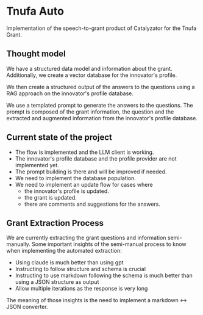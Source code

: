 # Tnufa Auto

Implementation of the speech-to-grant product of Catalyzator for the Tnufa Grant.

## Thought model

We have a structured data model and information about the grant.
Additionally, we create a vector database for the innovator's profile.

We then create a structured output of the answers to the questions using a RAG approach on the innovator's profile database.

We use a templated prompt to generate the answers to the questions.
The prompt is composed of the grant information, the question and the extracted and augmented information from the innovator's profile database.

## Current state of the project

- The flow is implemented and the LLM client is working.
- The innovator's profile database and the profile provider are not implemented yet.
- The prompt building is there and will be improved if needed.
- We need to implement the database population.
- We need to implement an update flow for cases where
    - the innovator's profile is updated.
    - the grant is updated.
    - there are comments and suggestions for the answers.

## Grant Extraction Process

We are currently extracting the grant questions and information semi-manually.
Some important insights of the semi-manual process to know when implementing the automated extraction:

- Using claude is much better than using gpt
- Instructing to follow structure and schema is crucial
- Instructing to use markdown following the schema is much better than using a JSON structure as output
- Allow multiple iterations as the response is very long

The meaning of those insights is the need to implement a markdown <-> JSON converter.
